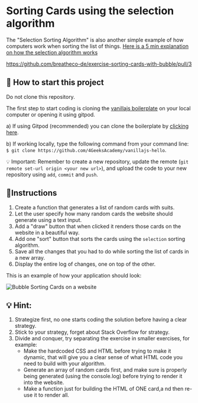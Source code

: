 <!--hide-->
# Sorting Cards using the selection algorithm
<!--endhide-->

The "Selection Sorting Algorithm" is also another simple example of how computers work when sorting the list of things. [Here is a 5 min explanation on how the selection algorithm works](https://www.youtube.com/watch?v=g-PGLbMth_g)

https://github.com/breatheco-de/exercise-sorting-cards-with-bubble/pull/3

<onlyfor saas="false" withBanner="false">
    
## 🌱  How to start this project

Do not clone this repository.

The first step to start coding is cloning the [vanillajs boilerplate](https://github.com/4GeeksAcademy/vanillajs-hello) on your local computer or opening it using gitpod.

a) If using Gitpod (recommended) you can clone the boilerplate by [clicking here](https://github.com/4GeeksAcademy/vanillajs-hello).

b) If working locally, type the following command from your command line: `$ git clone https://github.com/4GeeksAcademy/vanillajs-hello`.

💡 Important: Remember to create a new repository, update the remote (`git remote set-url origin <your new url>`), and upload the code to your new repository using `add`, `commit` and `push`.

</onlyfor>

## 📝Instructions

1. Create a function that generates a list of random cards with suits.
2. Let the user specify how many random cards the website should generate using a text input.
3. Add a "draw" button that when clicked it renders those cards on the website in a beautiful way.
4. Add one "sort" button that sorts the cards using the `selection` sorting algorithm.
5. Save all the changes that you had to do while sorting the list of cards in a new array.
6. Display the entire log of changes, one on top of the other.

This is an example of how your application should look:

![Bubble Sorting Cards on a website](https://raw.githubusercontent.com/breatheco-de/exercise-sorting-cards-with-select/master/preview.gif)

## 💡 Hint:

1. Strategize first, no one starts coding the solution before having a clear strategy.
2. Stick to your strategy, forget about Stack Overflow for strategy.
3. Divide and conquer, try separating the exercise in smaller exercises, for example:
    - Make the hardcoded CSS and HTML before trying to make it dynamic, that will give you a clear sense of what HTML code you need to build with your algorithm.
    - Generate an array of random cards first, and make sure is properly being generated (using the console.log) before trying to render it into the website.
    - Make a function just for building the HTML of ONE card,a nd then re-use it to render all.
